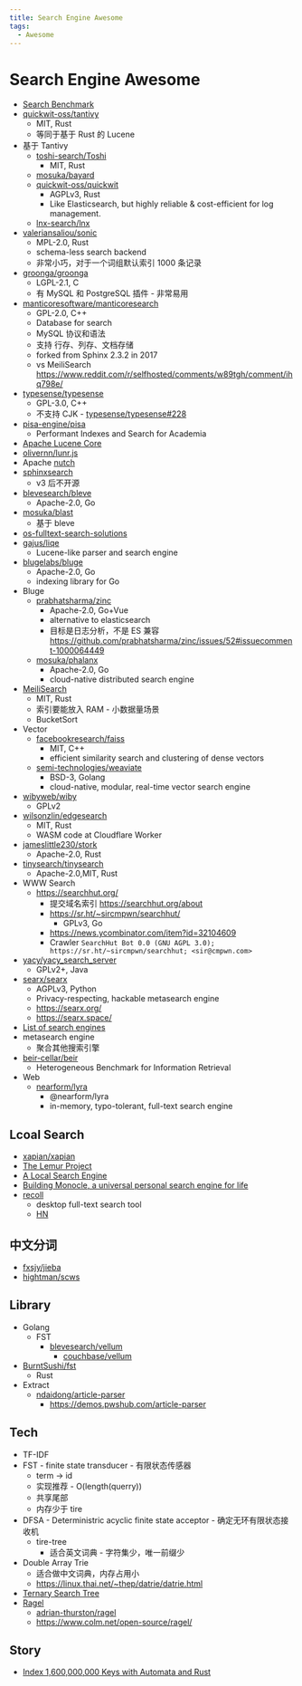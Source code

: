 ```yaml
---
title: Search Engine Awesome
tags:
  - Awesome
---
```


# Search Engine Awesome

- [Search Benchmark](https://mosuka.github.io/search-benchmark-game/)
- [quickwit-oss/tantivy](https://github.com/quickwit-oss/tantivy)
  - MIT, Rust
  - 等同于基于 Rust 的 Lucene
- 基于 Tantivy
  - [toshi-search/Toshi](https://github.com/toshi-search/Toshi)
    - MIT, Rust
  - [mosuka/bayard](https://github.com/mosuka/bayard)
  - [quickwit-oss/quickwit](https://github.com/quickwit-oss/quickwit)
    - AGPLv3, Rust
    - Like Elasticsearch, but highly reliable & cost-efficient for log management.
  - [lnx-search/lnx](https://github.com/lnx-search/lnx)
- [valeriansaliou/sonic](https://github.com/valeriansaliou/sonic)
  - MPL-2.0, Rust
  - schema-less search backend
  - 非常小巧，对于一个词组默认索引 1000 条记录
- [groonga/groonga](https://github.com/groonga/groonga)
  - LGPL-2.1, C
  - 有 MySQL 和 PostgreSQL 插件 - 非常易用
- [manticoresoftware/manticoresearch](./manticoresearch.md)
  - GPL-2.0, C++
  - Database for search
  - MySQL 协议和语法
  - 支持 行存、列存、文档存储
  - forked from Sphinx 2.3.2 in 2017
  - vs MeiliSearch https://www.reddit.com/r/selfhosted/comments/w89tgh/comment/ihq798e/
- [typesense/typesense](https://github.com/typesense/typesense)
  - GPL-3.0, C++
  - 不支持 CJK - [typesense/typesense#228](https://github.com/typesense/typesense/issues/228)
- [pisa-engine/pisa](https://github.com/pisa-engine/pisa)
  - Performant Indexes and Search for Academia
- [Apache Lucene Core](https://lucene.apache.org/core/)
- [olivernn/lunr.js](https://github.com/olivernn/lunr.js)
- Apache [nutch](https://nutch.apache.org/)
- [sphinxsearch](http://sphinxsearch.com/)
  - v3 后不开源
- [blevesearch/bleve](https://github.com/blevesearch/bleve)
  - Apache-2.0, Go
- [mosuka/blast](https://github.com/mosuka/blast)
  - 基于 bleve
- [os-fulltext-search-solutions](https://medevel.com/os-fulltext-search-solutions/)
- [gajus/liqe](https://github.com/gajus/liqe)
  - Lucene-like parser and search engine
- [blugelabs/bluge](https://github.com/blugelabs/bluge)
  - Apache-2.0, Go
  - indexing library for Go
- Bluge
  - [prabhatsharma/zinc](https://github.com/prabhatsharma/zinc)
    - Apache-2.0, Go+Vue
    - alternative to elasticsearch
    - 目标是日志分析，不是 ES 兼容 https://github.com/prabhatsharma/zinc/issues/52#issuecomment-1000064449
  - [mosuka/phalanx](https://github.com/mosuka/phalanx)
    - Apache-2.0, Go
    - cloud-native distributed search engine
- [MeiliSearch](https://github.com/meilisearch/MeiliSearch)
  - MIT, Rust
  - 索引要能放入 RAM - 小数据量场景
  - BucketSort
- Vector
  - [facebookresearch/faiss](https://github.com/facebookresearch/faiss)
    - MIT, C++
    - efficient similarity search and clustering of dense vectors
  - [semi-technologies/weaviate](https://github.com/semi-technologies/weaviate)
    - BSD-3, Golang
    - cloud-native, modular, real-time vector search engine
- [wibyweb/wiby](https://github.com/wibyweb/wiby)
  - GPLv2
- [wilsonzlin/edgesearch](https://github.com/wilsonzlin/edgesearch)
  - MIT, Rust
  - WASM code at Cloudflare Worker
- [jameslittle230/stork](https://github.com/jameslittle230/stork)
  - Apache-2.0, Rust
- [tinysearch/tinysearch](https://github.com/tinysearch/tinysearch)
  - Apache-2.0,MIT, Rust
- WWW Search
  - https://searchhut.org/
    - 提交域名索引 https://searchhut.org/about
    - https://sr.ht/~sircmpwn/searchhut/
      - GPLv3, Go
    - https://news.ycombinator.com/item?id=32104609
    - Crawler `SearchHut Bot 0.0 (GNU AGPL 3.0); https://sr.ht/~sircmpwn/searchhut; <sir@cmpwn.com>`
- [yacy/yacy_search_server](https://github.com/yacy/yacy_search_server)
  - GPLv2+, Java
- [searx/searx](https://github.com/searx/searx)
  - AGPLv3, Python
  - Privacy-respecting, hackable metasearch engine
  - https://searx.org/
  - https://searx.space/
- [List of search engines](https://en.wikipedia.org/wiki/List_of_search_engines)
- metasearch engine
  - 聚合其他搜索引擎
- [beir-cellar/beir](https://github.com/beir-cellar/beir)
  - Heterogeneous Benchmark for Information Retrieval
- Web
  - [nearform/lyra](https://github.com/nearform/lyra)
    - @nearform/lyra
    - in-memory, typo-tolerant, full-text search engine

## Lcoal Search

- [xapian/xapian](https://github.com/xapian/xapian)
- [The Lemur Project](http://www.lemurproject.org/)
- [A Local Search Engine](https://siboehm.com/articles/21/a-local-search-engine)
- [Building Monocle, a universal personal search engine for life](https://thesephist.com/posts/monocle/)
- [recoll](https://www.lesbonscomptes.com/recoll/)
  - desktop full-text search tool
  - [HN](https://news.ycombinator.com/item?id=28950947)

## 中文分词

- [fxsjy/jieba](https://github.com/fxsjy/jieba)
- [hightman/scws](https://github.com/hightman/scws)

## Library

- Golang
  - FST
    - [blevesearch/vellum](https://github.com/blevesearch/vellum)
      - [couchbase/vellum](https://github.com/couchbase/vellum)
- [BurntSushi/fst](https://github.com/BurntSushi/fst)
  - Rust
- Extract
  - [ndaidong/article-parser](https://github.com/ndaidong/article-parser)
    - https://demos.pwshub.com/article-parser

## Tech

- TF-IDF
- FST - finite state transducer - 有限状态传感器
  - term -> id
  - 实现推荐 - O(length(querry))
  - 共享尾部
  - 内存少于 tire
- DFSA - Deterministric acyclic finite state acceptor - 确定无环有限状态接收机
  - tire-tree
    - 适合英文词典 - 字符集少，唯一前缀少
- Double Array Trie
  - 适合做中文词典，内存占用小
  - https://linux.thai.net/~thep/datrie/datrie.html
- [Ternary Search Tree](https://en.wikipedia.org/wiki/Ternary_search_tree)
- [Ragel](https://en.wikipedia.org/wiki/Ragel)
  - [adrian-thurston/ragel](https://github.com/adrian-thurston/ragel)
  - https://www.colm.net/open-source/ragel/

## Story

- [Index 1,600,000,000 Keys with Automata and Rust](https://blog.burntsushi.net/transducers/)

